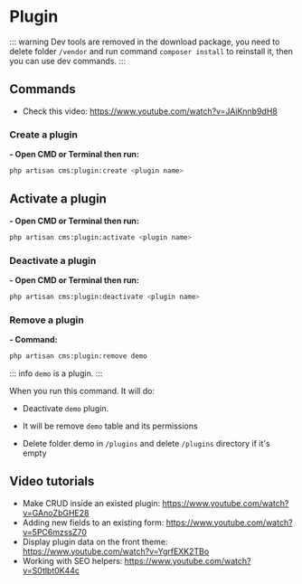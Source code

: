 # Plugin

::: warning
Dev tools are removed in the download package, you need to delete folder `/vendor` and run command `composer install` to reinstall it, then you can use dev commands.
:::

## Commands

- Check this video: https://www.youtube.com/watch?v=JAiKnnb9dH8

### Create a plugin
**- Open CMD or Terminal then run:**

```bash
php artisan cms:plugin:create <plugin name>
````

## Activate a plugin
**- Open CMD or Terminal then run:**

```bash
php artisan cms:plugin:activate <plugin name>
```

### Deactivate a plugin
**- Open CMD or Terminal then run:**

```bash
php artisan cms:plugin:deactivate <plugin name>
```

### Remove a plugin
**- Command:**

```bash
php artisan cms:plugin:remove demo
```

::: info
`demo` is a plugin.
:::

When you run this command. It will do:

+ Deactivate `demo` plugin.

+ It will be remove `demo` table and its permissions

+ Delete folder demo in `/plugins` and delete `/plugins` directory if it's empty

## Video tutorials
- Make CRUD inside an existed plugin: https://www.youtube.com/watch?v=GAnoZbGHE28
- Adding new fields to an existing form: https://www.youtube.com/watch?v=5PC6mzssZ70
- Display plugin data on the front theme: https://www.youtube.com/watch?v=YgrfEXK2TBo
- Working with SEO helpers: https://www.youtube.com/watch?v=S0tlbt0K44c